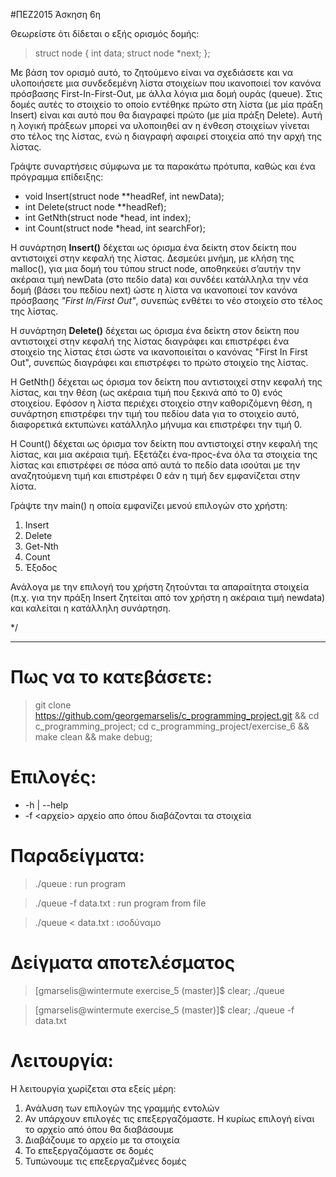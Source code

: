 #ΠΕΖ2015 Άσκηση 6η

Θεωρείστε ότι δίδεται ο εξής ορισμός δομής: 

> struct node {
>	int data;
>	struct node *next; 
>};

Με βάση τον ορισμό αυτό, το ζητούμενο είναι να σχεδιάσετε και να υλοποιήσετε
μια συνδεδεμένη λίστα στοιχείων που ικανοποιεί τον κανόνα πρόσβασης
First-In-First-Out, με άλλα λόγια μια δομή ουράς (queue). Στις δομές αυτές
το στοιχείο το οποίο εντέθηκε πρώτο στη λίστα (με μία πράξη Insert) είναι και
αυτό που θα διαγραφεί πρώτο (με μία πράξη Delete). Αυτή η λογική πράξεων μπορεί
να υλοποιηθεί αν η ένθεση στοιχείων γίνεται στο τέλος της λίστας, ενώ η διαγραφή
αφαιρεί στοιχεία από την αρχή της λίστας.

Γράψτε συναρτήσεις σύμφωνα με τα παρακάτω πρότυπα, καθώς και ένα πρόγραμμα
επίδειξης:

* void Insert(struct node **headRef, int newData);
* int Delete(struct node **headRef);
* int GetNth(struct node *head, int index);
* int Count(struct node *head, int searchFor);

Η συνάρτηση **Insert()** δέχεται ως όρισμα ένα δείκτη στον δείκτη που αντιστοιχεί
στην κεφαλή της λίστας. Δεσμεύει μνήμη, με κλήση της malloc(), για μια δομή του
τύπου struct node, αποθηκεύει σ’αυτήν την ακέραια τιμή newData (στο πεδίο data)
και συνδέει κατάλληλα την νέα δομή (βάσει του πεδίου next) ώστε η λίστα να
ικανοποιεί τον κανόνα πρόσβασης *"First In/First Out"*, συνεπώς ενθέτει το νέο
στοιχείο στο τέλος της λίστας.

Η συνάρτηση **Delete()** δέχεται ως όρισμα ένα δείκτη στον δείκτη που αντιστοιχεί
στην κεφαλή της λίστας διαγράφει και επιστρέφει ένα στοιχείο της λίστας έτσι
ώστε να ικανοποιείται ο κανόνας "First In First Out", συνεπώς διαγράφει και
επιστρέφει το πρώτο στοιχείο της λίστας.

Η GetNth() δέχεται ως όρισμα τον δείκτη που αντιστοιχεί στην κεφαλή της
λίστας, και την θέση (ως ακέραια τιμή που ξεκινά από το 0) ενός στοιχείου.
Εφόσον η λίστα περιέχει στοιχείο στην καθοριζόμενη θέση, η συνάρτηση επιστρέφει
την τιμή του πεδίου data για το στοιχείο αυτό, διαφορετικά εκτυπώνει κατάλληλο
μήνυμα και επιστρέφει την τιμή 0.

Η Count() δέχεται ως όρισμα τον δείκτη που αντιστοιχεί στην κεφαλή της λίστας,
και μια ακέραια τιμή. Εξετάζει ένα-προς-ένα όλα τα στοιχεία της λίστας και
επιστρέφει σε πόσα από αυτά το πεδίο data ισούται με την αναζητούμενη τιμή 
και επιστρέφει 0 εάν η τιμή δεν εμφανίζεται στην λίστα.

Γράψτε την main() η οποία εμφανίζει μενού επιλογών στο χρήστη:

1. Insert 
2. Delete
2. Get-Nth
3. Count
4. Έξοδος

Ανάλογα με την επιλογή του χρήστη ζητούνται τα απαραίτητα στοιχεία (π.χ. για
την πράξη Insert ζητείται από τον χρήστη η ακέραια τιμή newdata) και καλείται η κατάλληλη συνάρτηση.

*/

----

# Πως να το κατεβάσετε:

> git clone https://github.com/georgemarselis/c_programming_project.git && cd c_programming_project; cd c_programming_project/exercise_6 && make clean && make debug;

# Επιλογές:
* -h | --help
* -f <αρχείο> αρχείο απο όπου διαβάζονται τα στοιχεία

# Παραδείγματα:

> ./queue              : run program

> ./queue -f data.txt  : run program from file

> ./queue < data.txt   : ισοδύναμο

# Δείγματα αποτελέσματος

> [gmarselis@wintermute exercise_5 (master)]$ clear; ./queue

> [gmarselis@wintermute exercise_5 (master)]$ clear; ./queue -f data.txt

# Λειτουργία:

Η λειτουργία χωρίζεται στα εξείς μέρη:

1. Ανάλυση των επιλογών της γραμμής εντολών
2. Αν υπάρχουν επιλογές τις επεξεργαζόμαστε. Η κυρίως επιλογή είναι το αρχείο από όπου θα διαβάσουμε
3. Διαβάζουμε το αρχείο με τα στοιχεία
4. Το επεξεργαζόμαστε σε δομές
5. Τυπώνουμε τις επεξεργαζμένες δομές

